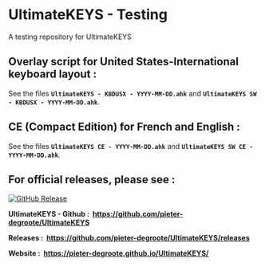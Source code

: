 # UltimateKEYS - Testing
A testing repository for UltimateKEYS

## Overlay script for United States-International keyboard layout :

See the files **`UltimateKEYS - KBDUSX - YYYY-MM-DD.ahk`** and **`UltimateKEYS SW - KBDUSX - YYYY-MM-DD.ahk`**.

## CE (Compact Edition) for French and English :

See the files **`UltimateKEYS CE - YYYY-MM-DD.ahk`** and **`UltimateKEYS SW CE - YYYY-MM-DD.ahk`**.

## For official releases, please see :

[![GitHub Release](https://img.shields.io/github/release/pieter-degroote/UltimateKEYS.svg)](https://github.com/pieter-degroote/UltimateKEYS/releases)

**UltimateKEYS - Github : &nbsp;https://github.com/pieter-degroote/UltimateKEYS**

**Releases : &nbsp;https://github.com/pieter-degroote/UltimateKEYS/releases**

**Website : &nbsp;https://pieter-degroote.github.io/UltimateKEYS/**
